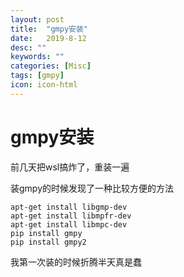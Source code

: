 ```yaml
---
layout: post
title:  "gmpy安装"
date:   2019-8-12
desc: ""
keywords: ""
categories: [Misc]
tags: [gmpy]
icon: icon-html
---
```


# gmpy安装

前几天把wsl搞炸了，重装一遍

装gmpy的时候发现了一种比较方便的方法

```
apt-get install libgmp-dev
apt-get install libmpfr-dev
apt-get install libmpc-dev
pip install gmpy
pip install gmpy2
```

我第一次装的时候折腾半天真是蠢